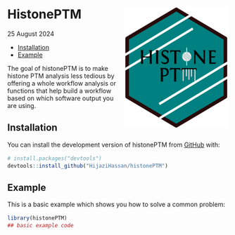 HistonePTM <img src="man/figures/logo.png" align="right"/>
================
25 August 2024

- [Installation](#installation)
- [Example](#example)

<!-- README.md is generated from README.Rmd. Please edit that file -->
<!-- badges: start -->
<!-- badges: end -->

The goal of histonePTM is to make histone PTM analysis less tedious by
offering a whole workflow analysis or functions that help build a
workflow based on which software output you are using.

## Installation

You can install the development version of histonePTM from
[GitHub](https://github.com/) with:

``` r
# install.packages("devtools")
devtools::install_github("HijaziHassan/histonePTM")
```

## Example

This is a basic example which shows you how to solve a common problem:

``` r
library(histonePTM)
## basic example code
```
